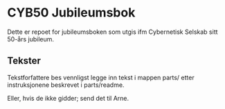 # CYB50 Jubileumsbok

Dette er repoet for jubileumsboken som utgis ifm Cybernetisk Selskab sitt 50-års jubileum.

## Tekster

Tekstforfattere bes vennligst legge inn tekst i mappen parts/ etter instruksjonene beskrevet i parts/readme.

Eller, hvis de ikke gidder; send det til Arne.
